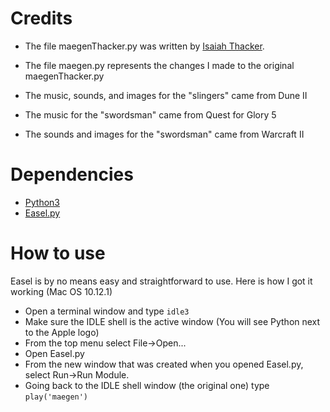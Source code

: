 # Credits
- The file maegenThacker.py was written by [Isaiah Thacker](https://github.com/ThackerCI).
- The file maegen.py represents the changes I made to the original maegenThacker.py

- The music, sounds, and images for the "slingers" came from Dune II
- The music for the "swordsman" came from Quest for Glory 5
- The sounds and images for the "swordsman" came from Warcraft II

# Dependencies
- [Python3](https://www.python.org/downloads/)
- [Easel.py](https://github.com/qianji/Easel_PY)

# How to use
Easel is by no means easy and straightforward to use.
Here is how I got it working (Mac OS 10.12.1)
- Open a terminal window and type ```idle3```
- Make sure the IDLE shell is the active window (You will see Python next to the Apple logo)
- From the top menu select File->Open...
- Open Easel.py
- From the new window that was created when you opened Easel.py, select Run->Run Module.
- Going back to the IDLE shell window (the original one) type ```play('maegen')```
